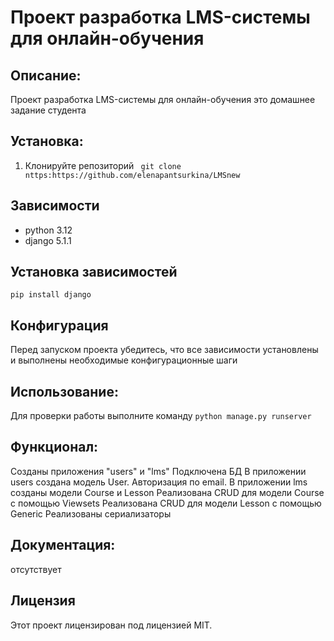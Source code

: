 # Проект разработка LMS-системы для онлайн-обучения


## Описание:
Проект разработка LMS-системы для онлайн-обучения это домашнее задание студента


## Установка:
1. Клонируйте репозиторий 
``` git clone nttps:https://github.com/elenapantsurkina/LMSnew```


## Зависимости
- python 3.12
- django 5.1.1


## Установка зависимостей
```pip install django```


## Конфигурация
Перед запуском проекта убедитесь, что все зависимости установлены и выполнены необходимые конфигурационные шаги


## Использование:
Для проверки работы выполните команду `python manage.py runserver`


## Функционал:
Созданы приложения "users" и "lms"
Подключена БД
В приложении users создана модель User. Авторизация по email.
В приложении lms созданы модели Course и Lesson
Реализована CRUD для модели Course с помощью Viewsets
Реализована CRUD для модели Lesson с помощью Generic
Реализованы сериализаторы



## Документация:
отсутствует


## Лицензия 
Этот проект лицензирован под лицензией MIT. 